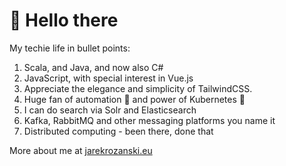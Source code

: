 # 👋 Hello there

My techie life in bullet points:
1. Scala, and Java, and now also C# 
2. JavaScript, with special interest in Vue.js
3. Appreciate the elegance and simplicity of TailwindCSS.
4. Huge fan of automation 🤖 and power of Kubernetes 🧊
5. I can do search via Solr and Elasticsearch
6. Kafka, RabbitMQ and other messaging platforms you name it
7. Distributed computing - been there, done that

More about me at [jarekrozanski.eu](https://jarekrozanski.eu)

